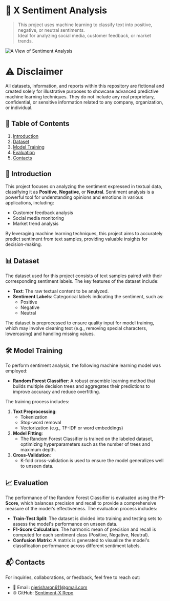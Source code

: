 # 📘 X Sentiment Analysis
> This project uses machine learning to classify text into positive, negative, or neutral sentiments.  
> Ideal for analyzing social media, customer feedback, or market trends.

![A View of Sentiment Analysis](https://miro.medium.com/v2/resize:fit:689/1*jHzNpL-KagnaHUSHzPTPkA.jpeg)


# ⚠️ Disclaimer
All datasets, information, and reports within this repository are fictional and created solely for illustrative purposes to showcase advanced predictive machine learning techniques. They do not include any real proprietary, confidential, or sensitive information related to any company, organization, or individual.

## 📑 Table of Contents
1. [Introduction](#introduction)
2. [Dataset](#dataset)
3. [Model Training](#model-training)
4. [Evaluation](#evaluation)
5. [Contacts](#contacts)


  
## 🧠 Introduction
This project focuses on analyzing the sentiment expressed in textual data, classifying it as **Positive**, **Negative**, or **Neutral**. Sentiment analysis is a powerful tool for understanding opinions and emotions in various applications, including:

- Customer feedback analysis
- Social media monitoring
- Market trend analysis

By leveraging machine learning techniques, this project aims to accurately predict sentiment from text samples, providing valuable insights for decision-making.

## 📊 Dataset
The dataset used for this project consists of text samples paired with their corresponding sentiment labels. The key features of the dataset include:

- **Text**: The raw textual content to be analyzed.
- **Sentiment Labels**: Categorical labels indicating the sentiment, such as:
  - Positive
  - Negative
  - Neutral

The dataset is preprocessed to ensure quality input for model training, which may involve cleaning text (e.g., removing special characters, lowercasing) and handling missing values.

## 🛠️ Model Training
To perform sentiment analysis, the following machine learning model was employed:

- **Random Forest Classifier**: A robust ensemble learning method that builds multiple decision trees and aggregates their predictions to improve accuracy and reduce overfitting.

The training process includes:

1. **Text Preprocessing**:
   - Tokenization
   - Stop-word removal
   - Vectorization (e.g., TF-IDF or word embeddings)
2. **Model Fitting**:
   - The Random Forest Classifier is trained on the labeled dataset, optimizing hyperparameters such as the number of trees and maximum depth.
3. **Cross-Validation**:
   - K-fold cross-validation is used to ensure the model generalizes well to unseen data.

## 📈 Evaluation
The performance of the Random Forest Classifier is evaluated using the **F1-Score**, which balances precision and recall to provide a comprehensive measure of the model's effectiveness. The evaluation process includes:

- **Train-Test Split**: The dataset is divided into training and testing sets to assess the model's performance on unseen data.
- **F1-Score Calculation**: The harmonic mean of precision and recall is computed for each sentiment class (Positive, Negative, Neutral).
- **Confusion Matrix**: A matrix is generated to visualize the model's classification performance across different sentiment labels.

## 📬 Contacts
For inquiries, collaborations, or feedback, feel free to reach out:

- 📧 Email: [njerisharon611@gmail.com](njerisharon611@gmail.com)   
- 🌐 GitHub: [Sentiment-X Repo](https://github.com/8Sharon/X-Sentiment-Analysis)
